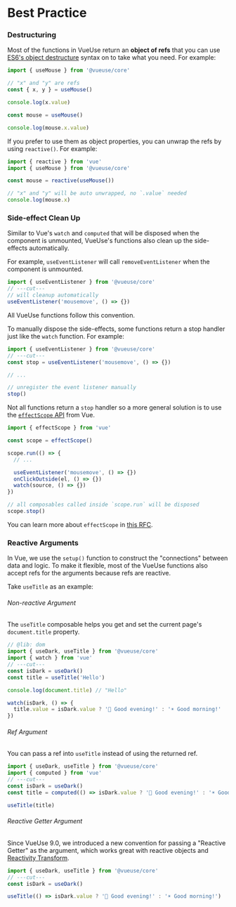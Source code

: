 # Best Practice

### Destructuring

Most of the functions in VueUse return an **object of refs** that you can use [ES6's object destructure](https://developer.mozilla.org/en-US/docs/Web/JavaScript/Reference/Operators/Destructuring_assignment) syntax on to take what you need. For example:

```ts twoslash
import { useMouse } from '@vueuse/core'

// "x" and "y" are refs
const { x, y } = useMouse()

console.log(x.value)

const mouse = useMouse()

console.log(mouse.x.value)
```

If you prefer to use them as object properties, you can unwrap the refs by using `reactive()`. For example:

```ts twoslash
import { reactive } from 'vue'
import { useMouse } from '@vueuse/core'

const mouse = reactive(useMouse())

// "x" and "y" will be auto unwrapped, no `.value` needed
console.log(mouse.x)
```

### Side-effect Clean Up

Similar to Vue's `watch` and `computed` that will be disposed when the component is unmounted, VueUse's functions also clean up the side-effects automatically.

For example, `useEventListener` will call `removeEventListener` when the component is unmounted.

```ts twoslash
import { useEventListener } from '@vueuse/core'
// ---cut---
// will cleanup automatically
useEventListener('mousemove', () => {})
```

All VueUse functions follow this convention.

To manually dispose the side-effects, some functions return a stop handler just like the `watch` function. For example:

```ts twoslash
import { useEventListener } from '@vueuse/core'
// ---cut---
const stop = useEventListener('mousemove', () => {})

// ...

// unregister the event listener manually
stop()
```

Not all functions return a `stop` handler so a more general solution is to use the [`effectScope` API](https://vuejs.org/api/reactivity-advanced.html#effectscope) from Vue.

```ts
import { effectScope } from 'vue'

const scope = effectScope()

scope.run(() => {
  // ...

  useEventListener('mousemove', () => {})
  onClickOutside(el, () => {})
  watch(source, () => {})
})

// all composables called inside `scope.run` will be disposed
scope.stop()
```

You can learn more about `effectScope` in [this RFC](https://github.com/vuejs/rfcs/blob/master/active-rfcs/0041-reactivity-effect-scope.md).

### Reactive Arguments

In Vue, we use the `setup()` function to construct the "connections" between data and logic. To make it flexible, most of the VueUse functions also accept refs for the arguments because refs are reactive.

Take `useTitle` as an example:

###### Non-reactive Argument

The `useTitle` composable helps you get and set the current page's `document.title` property.

```ts twoslash
// @lib: dom
import { useDark, useTitle } from '@vueuse/core'
import { watch } from 'vue'
// ---cut---
const isDark = useDark()
const title = useTitle('Hello')

console.log(document.title) // "Hello"

watch(isDark, () => {
  title.value = isDark.value ? '🌙 Good evening!' : '☀️ Good morning!'
})
```

###### Ref Argument

You can pass a ref into `useTitle` instead of using the returned ref.

```ts twoslash
import { useDark, useTitle } from '@vueuse/core'
import { computed } from 'vue'
// ---cut---
const isDark = useDark()
const title = computed(() => isDark.value ? '🌙 Good evening!' : '☀️ Good morning!')

useTitle(title)
```

###### Reactive Getter Argument

Since VueUse 9.0, we introduced a new convention for passing a "Reactive Getter" as the argument, which works great with reactive objects and [Reactivity Transform](https://vuejs.org/guide/extras/reactivity-transform.html#reactivity-transform).

```ts twoslash
import { useDark, useTitle } from '@vueuse/core'
// ---cut---
const isDark = useDark()

useTitle(() => isDark.value ? '🌙 Good evening!' : '☀️ Good morning!')
```
